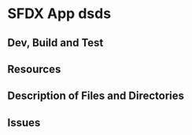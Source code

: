 # SFDX  App dsds

## Dev, Build and Test


## Resources


## Description of Files and Directories


## Issues



